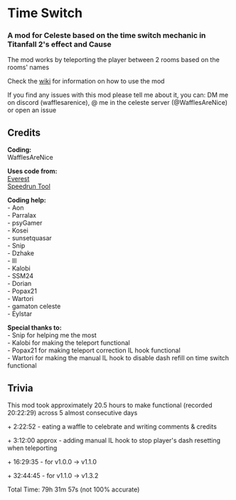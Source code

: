 # Time Switch
### A mod for Celeste based on the time switch mechanic in Titanfall 2's effect and Cause

The mod works by teleporting the player between 2 rooms based on the rooms' names  

Check the [wiki](https://github.com/WafflesRVeryNice/Time_Switch/wiki) for information on how to use the mod

If you find any issues with this mod please tell me about it, you can: DM me on discord (wafflesarenice), @ me in the celeste server (@WafflesAreNice) or open an issue 


## Credits

**Coding:**  
WafflesAreNice  

**Uses code from:**  
[Everest](https://github.com/EverestAPI/Everest)  
[Speedrun Tool](https://github.com/DemoJameson/Celeste.SpeedrunTool)  

**Coding help:**  
\- Aon  
\- Parralax  
\- psyGamer  
\- Kosei  
\- sunsetquasar  
\- Snip  
\- Dzhake  
\- lll  
\- Kalobi  
\- SSM24  
\- Dorian  
\- Popax21  
\- Wartori  
\- gamaton celeste  
\- Eylstar  

**Special thanks to:**  
\- Snip for helping me the most  
\- Kalobi for making the teleport functional  
\- Popax21 for making teleport correction IL hook functional  
\- Wartori for making the manual IL hook to disable dash refill on time switch functional  

## Trivia
This mod took approximately 20.5 hours to make functional (recorded 20:22:29) across 5 almost consecutive days

\+ 2:22:52 - eating a waffle to celebrate and writing comments & credits

\+ 3:12:00 approx - adding manual IL hook to stop player's dash resetting when teleporting

\+ 16:29:35 - for v1.0.0 -> v1.1.0  

\+ 32:44:45 - for v1.1.0 -> v1.3.2

[25:57:21 +]: #
Total Time: 79h 31m 57s (not 100% accurate)  

